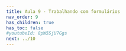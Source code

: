 ```yaml
---
title: Aula 9 - Trabalhando com formulários
nav_order: 9
has_children: true
has_toc: false
#youtubeId: 8pW5SjU7Ggs
next: ../10
---
```

